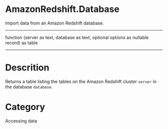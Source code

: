 ﻿# AmazonRedshift.Database
Import data from an Amazon Redshift database.
***
function (server as text, database as text, optional options as nullable record) as table
***
# Descrition 
Returns a table listing the tables on the Amazon Redshift cluster <code>server</code> in the database <code>database</code>.
# Category 
Accessing data
